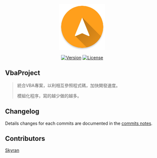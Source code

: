 <p align="center"><a href="/" target="_blank"><img width="150"src="https://github.com/skyran1278/VbaProject/blob/master/icons/mipmap-xxxhdpi/ic_launcher.png"></a></p>

<p align="center"> 
  <a href="/"><img src="https://img.shields.io/github/downloads/skyran1278/VbaProject/total.svg" alt="Version"></a>  
  <a href="/"><img src="https://img.shields.io/github/license/skyran1278/VbaProject.svg" alt="License"></a>  
</p>

## VbaProject

> 統合VBA專案，以利相互參照程式碼，加快開發速度。
>
> 模組化程序，寫的越少做的越多。

## Changelog

Details changes for each commits are documented in the [commits notes](https://github.com/skyran1278/VbaProject/commits/master).

## Contributors
[Skyran](https://github.com/skyran1278) 
